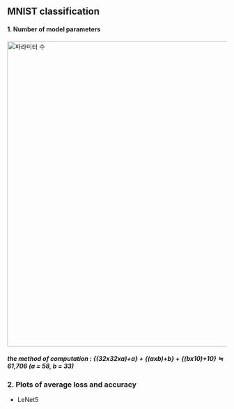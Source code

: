 ## MNIST classification
#### 1. Number of model parameters 
<img width="700" alt="파라미터 수" src="https://github.com/jiwwnn/mnist_classification/assets/134251617/6a06f596-8040-470d-b0ed-5dd2d07d974b">

##### the method of computation : {(32x32xa)+a} + {(axb)+b} + {(bx10)+10} ≒ 61,706  (a = 58, b = 33)

### 2. Plots of average loss and accuracy
- LeNet5
  
